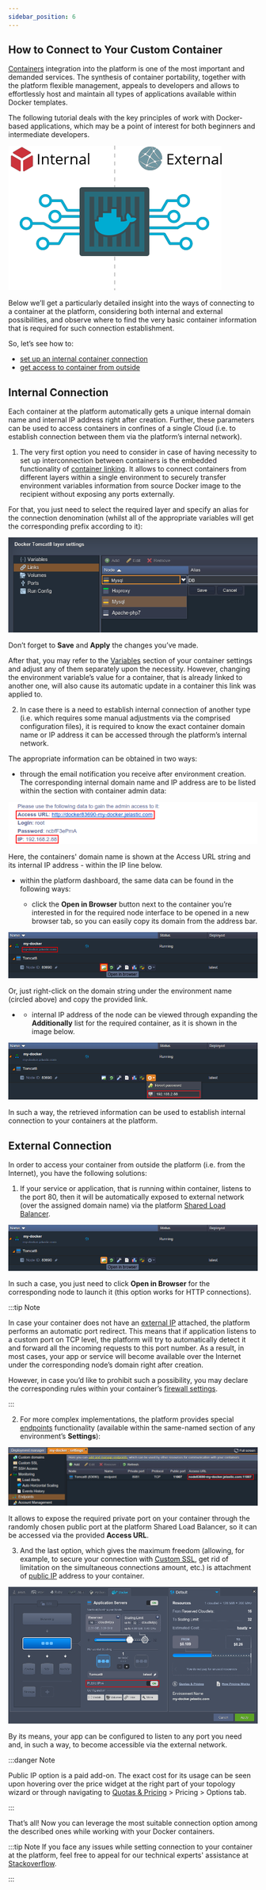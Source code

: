 ```yaml
---
sidebar_position: 6
---
```


## How to Connect to Your Custom Container

[Containers](https://cloudmydc.com/) integration into the platform is one of the most important and demanded services. The synthesis of container portability, together with the platform flexible management, appeals to developers and allows to effortlessly host and maintain all types of applications available within Docker templates.

The following tutorial deals with the key principles of work with Docker-based applications, which may be a point of interest for both beginners and intermediate developers.

<div style={{
    display:'flex',
    justifyContent: 'center',
    margin: '0 0 1rem 0'
}}>

![Locale Dropdown](./img/ConnectToCustomContainer/01-container-internal-external-connection.png)

</div>

Below we’ll get a particularly detailed insight into the ways of connecting to a container at the platform, considering both internal and external possibilities, and observe where to find the very basic container information that is required for such connection establishment.

So, let’s see how to:

- [set up an internal container connection](https://cloudmydc.com/)
- [get access to container from outside](https://cloudmydc.com/)

## Internal Connection

Each container at the platform automatically gets a unique internal domain name and internal IP address right after creation. Further, these parameters can be used to access containers in confines of a single Cloud (i.e. to establish connection between them via the platform’s internal network).

1. The very first option you need to consider in case of having necessity to set up interconnection between containers is the embedded functionality of [container linking](https://cloudmydc.com/). It allows to connect containers from different layers within a single environment to securely transfer environment variables information from source Docker image to the recipient without exposing any ports externally.

For that, you just need to select the required layer and specify an alias for the connection denomination (whilst all of the appropriate variables will get the corresponding prefix according to it):

<div style={{
    display:'flex',
    justifyContent: 'center',
    margin: '0 0 1rem 0'
}}>

![Locale Dropdown](./img/ConnectToCustomContainer/02.png)

</div>

Don’t forget to **Save** and **Apply** the changes you’ve made.

After that, you may refer to the [Variables](https://cloudmydc.com/) section of your container settings and adjust any of them separately upon the necessity. However, changing the environment variable’s value for a container, that is already linked to another one, will also cause its automatic update in a container this link was applied to.

2. In case there is a need to establish internal connection of another type (i.e. which requires some manual adjustments via the comprised configuration files), it is required to know the exact container domain name or IP address it can be accessed through the platform’s internal network.

The appropriate information can be obtained in two ways:

- through the email notification you receive after environment creation. The corresponding internal domain name and IP address are to be listed within the section with container admin data:

<div style={{
    display:'flex',
    justifyContent: 'center',
    margin: '0 0 1rem 0'
}}>

![Locale Dropdown](./img/ConnectToCustomContainer/03.png)

</div>

Here, the containers' domain name is shown at the Access URL string and its internal IP address - within the IP line below.

- within the platform dashboard, the same data can be found in the following ways:

  - click the **Open in Browser** button next to the container you’re interested in for the required node interface to be opened in a new browser tab, so you can easily copy its domain from the address bar.

<div style={{
    display:'flex',
    justifyContent: 'center',
    margin: '0 0 1rem 0'
}}>

![Locale Dropdown](./img/ConnectToCustomContainer/04.png)

</div>

Or, just right-click on the domain string under the environment name (circled above) and copy the provided link.

- - internal IP address of the node can be viewed through expanding the **Additionally** list for the required container, as it is shown in the image below.

![Locale Dropdown](./img/ConnectToCustomContainer/05.png)

In such a way, the retrieved information can be used to establish internal connection to your containers at the platform.

## External Connection

In order to access your container from outside the platform (i.e. from the Internet), you have the following solutions:

1. If your service or application, that is running within container, listens to the port 80, then it will be automatically exposed to external network (over the assigned domain name) via the platform [Shared Load Balancer](https://cloudmydc.com/).

![Locale Dropdown](./img/ConnectToCustomContainer/06.png)

In such a case, you just need to click **Open in Browser** for the corresponding node to launch it (this option works for HTTP connections).

:::tip Note

In case your container does not have an [external IP](https://cloudmydc.com/) attached, the platform performs an automatic port redirect. This means that if application listens to a custom port on TCP level, the platform will try to automatically detect it and forward all the incoming requests to this port number. As a result, in most cases, your app or service will become available over the Internet under the corresponding node’s domain right after creation.

However, in case you’d like to prohibit such a possibility, you may declare the corresponding rules within your container’s [firewall settings](https://cloudmydc.com/).

:::

2. For more complex implementations, the platform provides special [endpoints](https://cloudmydc.com/) functionality (available within the same-named section of any environment’s **Settings**):

![Locale Dropdown](./img/ConnectToCustomContainer/07.png)

It allows to expose the required private port on your container through the randomly chosen public port at the platform Shared Load Balancer, so it can be accessed via the provided **Access URL**.

3. And the last option, which gives the maximum freedom (allowing, for example, to secure your connection with [Custom SSL](https://cloudmydc.com/), get rid of limitation on the simultaneous connections amount, etc.) is attachment of [public IP](https://cloudmydc.com/) address to your container.

![Locale Dropdown](./img/ConnectToCustomContainer/08.png)

By its means, your app can be configured to listen to any port you need and, in such a way, to become accessible via the external network.

:::danger Note

Public IP option is a paid add-on. The exact cost for its usage can be seen upon hovering over the price widget at the right part of your topology wizard or through navigating to [Quotas & Pricing](https://cloudmydc.com/) > Pricing > Options tab.

:::

That’s all! Now you can leverage the most suitable connection option among the described ones while working with your Docker containers.

:::tip Note
If you face any issues while setting connection to your container at the platform, feel free to appeal for our technical experts' assistance at [Stackoverflow](https://cloudmydc.com/).

:::
